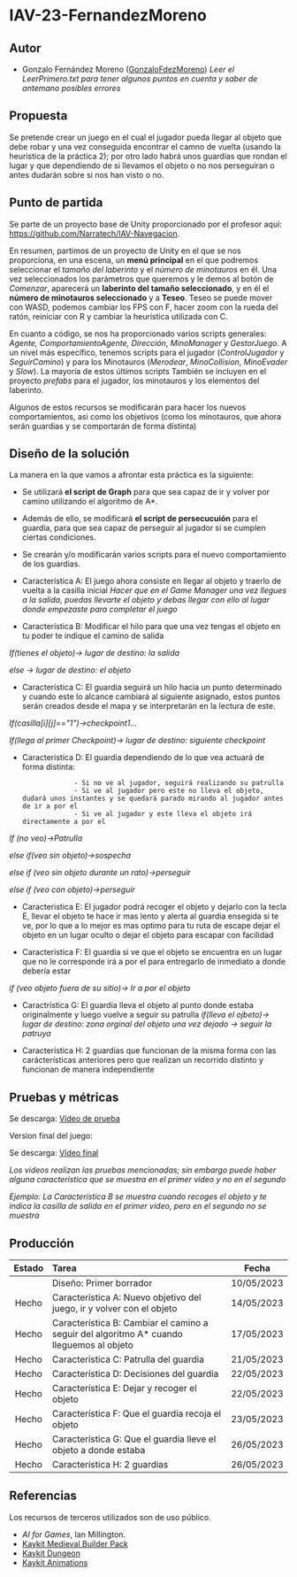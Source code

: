 # IAV-23-FernandezMoreno

## Autor
- Gonzalo Fernández Moreno ([GonzaloFdezMoreno](https://github.com/GonzaloFdezMoreno))
  *Leer el LeerPrimero.txt para tener algunos puntos en cuenta y saber de antemano posibles errores*

## Propuesta
Se pretende crear un juego en el cual el jugador pueda llegar al objeto que debe robar y una vez conseguida encontrar el camno de vuelta (usando la heuristica de la práctica 2); por otro lado habrá unos guardias que rondan el lugar y que dependiendo de si llevamos el objeto o no nos perseguiran o antes dudarán sobre si nos han visto o no.

## Punto de partida
Se parte de un proyecto base de Unity proporcionado por el profesor aquí:
https://github.com/Narratech/IAV-Navegacion.

En resumen, partimos de un proyecto de Unity en el que se nos proporciona, en una escena, un **menú principal** en el que podremos seleccionar el *tamaño del laberinto* y el *número de minotauros* en él. Una vez seleccionados los parámetros que queremos y le demos al botón de *Comenzar*, aparecerá un **laberinto del tamaño seleccionado**, y en él el **número de minotauros seleccionado** y a **Teseo**. Teseo se puede mover con WASD, podemos cambiar los FPS con F, hacer zoom con la rueda del ratón, reiniciar con R y cambiar la heurística utilizada con C.

En cuanto a código, se nos ha proporcionado varios scripts generales: *Agente, ComportamientoAgente, Dirección*, *MinoManager* y *GestorJuego*. A un nivel más específico, tenemos scripts para el jugador  (*ControlJugador* y *SeguirCamino*) y para los Minotauros (*Merodear*, *MinoCollision*, *MinoEvader* y *Slow*). La mayoría de estos últimos scripts
También se incluyen en el proyecto *prefabs* para el jugador, los minotauros y los elementos del laberinto.


Algunos de estos recursos se modificarán para hacer los nuevos comportamientos, asi como los objetivos (como los minotauros, que ahora serán guardias y se comportarán de forma distinta)



## Diseño de la solución

La manera en la que vamos a afrontar esta práctica es la siguiente:

 - Se utilizará **el script de Graph** para que sea capaz de ir y volver por camino utilizando el algoritmo de A*.

 - Además de ello, se modificará **el script de persecucuión** para el guardia, para que sea capaz de perseguir al jugador si se cumplen ciertas condiciones.
 
 - Se crearán y/o modificarán varios scripts para el nuevo comportamiento de los guardias.

 - Característica A: El juego ahora consiste en llegar al objeto y traerlo de vuelta a la casilla inicial
*Hacer que en el Game Manager una vez llegues a la salida,
puedas llevarte el objeto y debas llegar con ello al lugar donde empezaste para completar el juego*

 - Característica B: Modificar el hilo para que una vez tengas el objeto en tu poder te indique el camino de salida
 
 *If(tienes el objeto)-> lugar de destino: la salida*
  
 *else -> lugar de destino: el objeto*

- Característica C: El guardia seguirá un hilo hacia un punto determinado y cuando este lo alcance cambiará al siguiente asignado, estos puntos 
                    serán creados desde el mapa y se interpretarán en la lectura de este.
                    
 *If(casilla[i][j]=="1")->checkpoint1...*
 
 *If(llega al primer Checkpoint)-> lugar de destino: siguiente checkpoint*
  
 - Caracteristica D: El guardia dependiendo de lo que vea actuará de forma distinta:
 
                    - Si no ve al jugador, seguirá realizando su patrulla
                    - Si ve al jugador pero este no lleva el objeto, dudará unos instantes y se quedará parado mirando al jugador antes de ir a por el
                    - Si ve al jugador y este lleva el objeto irá directamente a por el
                    
 *If (no veo)->Patrulla*
 
  *else if(veo sin objeto)->sospecha*
  
  *else if (veo sin objeto durante un rato)->perseguir*
  
  *else if (veo con objeto)->perseguir*
- Caracteristica E: El jugador podrá recoger el objeto y dejarlo con la tecla E, llevar el objeto te hace ir mas lento y alerta al guardia ensegida si te ve,
                   por lo que a lo mejor es mas optimo para tu ruta de escape dejar el objeto en un lugar oculto o dejar el objeto para escapar con facilidad 
                   
                   
- Caracteristica F: El guardia si ve que el objeto se encuentra en un lugar que no le corresponde irá a por el para entregarlo de inmediato a donde debería estar

*if (veo objeto fuera de su sitio)-> Ir a por el objeto*

- Caractrística G: El guardia lleva el objeto al punto donde estaba originalmente y luego vuelve a seguir su patrulla 
 *if(lleva el ojbeto)-> lugar de destino: zona orginal del objeto*
 *una vez dejado -> seguir la patruya*

- Característica H: 2 guardias que funcionan de la misma forma con las carácterísticas anteriores pero que realizan un recorrido distinto y
                    funcionan de manera independiente

## Pruebas y métricas

Se descarga: [Vídeo de prueba](https://github.com/GonzaloFdezMoreno/IAV-23-FernandezMoreno/raw/main/Video%20Muestra.mp4)

Version final del juego:

Se descarga: [Vídeo final](https://github.com/GonzaloFdezMoreno/IAV-23-FernandezMoreno/raw/main/Video%20Final.mp4)

*Los videos realizan las pruebas mencionadas; sin embargo puede haber alguna característica que se muestra en el primer video y no en el segundo*

*Ejemplo: La Característica B se muestra cuando recoges el objeto y te indica la casilla de salida en el primer video, pero en el segundo no se muestra*

## Producción

| Estado  |  Tarea  |  Fecha  |  
|:-:|:--|:-:|
|  | Diseño: Primer borrador | 10/05/2023 |
| Hecho | Característica A: Nuevo objetivo del juego, ir y volver con el objeto | 14/05/2023 |
| Hecho | Característica B: Cambiar el camino a seguir del algoritmo A* cuando lleguemos al objeto | 17/05/2023 |
| Hecho | Característica C: Patrulla del guardia | 21/05/2023 |
| Hecho | Característica D: Decisiones del guardia | 22/05/2023 |
| Hecho | Característica E: Dejar y recoger el objeto | 22/05/2023 |
| Hecho | Característica F: Que el guardia recoja el objeto | 23/05/2023 |
| Hecho | Característica G: Que el guardia lleve el objeto a donde estaba | 26/05/2023 |
| Hecho | Característica H: 2 guardias|  26/05/2023 |

## Referencias

Los recursos de terceros utilizados son de uso público.

- *AI for Games*, Ian Millington.
- [Kaykit Medieval Builder Pack](https://kaylousberg.itch.io/kaykit-medieval-builder-pack)
- [Kaykit Dungeon](https://kaylousberg.itch.io/kaykit-dungeon)
- [Kaykit Animations](https://kaylousberg.itch.io/kaykit-animations)
